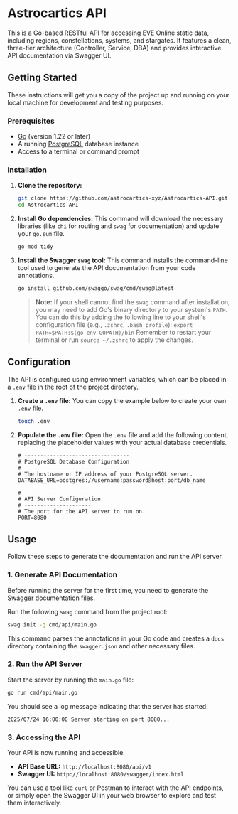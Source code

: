 # Astrocartics API

This is a Go-based RESTful API for accessing EVE Online static data, including regions, constellations, systems, and stargates. It features a clean, three-tier architecture (Controller, Service, DBA) and provides interactive API documentation via Swagger UI.

## Getting Started

These instructions will get you a copy of the project up and running on your local machine for development and testing purposes.

### Prerequisites

- [Go](https://golang.org/doc/install) (version 1.22 or later)
- A running [PostgreSQL](https://www.postgresql.org/download/) database instance
- Access to a terminal or command prompt

### Installation

1.  **Clone the repository:**
    ```sh
    git clone https://github.com/astrocartics-xyz/Astrocartics-API.git
    cd Astrocartics-API
    ```

2.  **Install Go dependencies:**
    This command will download the necessary libraries (like `chi` for routing and `swag` for documentation) and update your `go.sum` file.
    ```sh
    go mod tidy
    ```

3.  **Install the Swagger `swag` tool:**
    This command installs the command-line tool used to generate the API documentation from your code annotations.
    ```sh
    go install github.com/swaggo/swag/cmd/swag@latest
    ```
    > **Note:** If your shell cannot find the `swag` command after installation, you may need to add Go's binary directory to your system's `PATH`. You can do this by adding the following line to your shell's configuration file (e.g., `.zshrc`, `.bash_profile`):
    > `export PATH=$PATH:$(go env GOPATH)/bin`
    > Remember to restart your terminal or run `source ~/.zshrc` to apply the changes.

## Configuration

The API is configured using environment variables, which can be placed in a `.env` file in the root of the project directory.

1.  **Create a `.env` file:**
    You can copy the example below to create your own `.env` file.
    ```sh
    touch .env
    ```

2.  **Populate the `.env` file:**
    Open the `.env` file and add the following content, replacing the placeholder values with your actual database credentials.

    ```env
    # ---------------------------------
    # PostgreSQL Database Configuration
    # ---------------------------------
    # The hostname or IP address of your PostgreSQL server.
    DATABASE_URL=postgres://username:password@host:port/db_name

    # ---------------------
    # API Server Configuration
    # ---------------------
    # The port for the API server to run on.
    PORT=8080
    ```

## Usage

Follow these steps to generate the documentation and run the API server.

### 1. Generate API Documentation

Before running the server for the first time, you need to generate the Swagger documentation files.

Run the following `swag` command from the project root:
```sh
swag init -g cmd/api/main.go
```
This command parses the annotations in your Go code and creates a `docs` directory containing the `swagger.json` and other necessary files.

### 2. Run the API Server

Start the server by running the `main.go` file:
```sh
go run cmd/api/main.go
```
You should see a log message indicating that the server has started:
```
2025/07/24 16:00:00 Server starting on port 8080...
```

### 3. Accessing the API

Your API is now running and accessible.

- **API Base URL:** `http://localhost:8080/api/v1`
- **Swagger UI:** `http://localhost:8080/swagger/index.html`

You can use a tool like `curl` or Postman to interact with the API endpoints, or simply open the Swagger UI in your web browser to explore and test them interactively.
